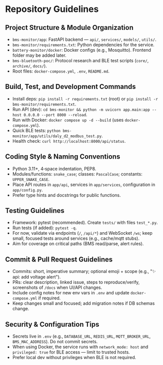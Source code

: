 # Repository Guidelines

## Project Structure & Module Organization
- `bms-monitor/app`: FastAPI backend — `api/`, `services/`, `models/`, `utils/`.
- `bms-monitor/requirements.txt`: Python dependencies for the service.
- `battery-monitor/docker`: Docker configs (e.g., Mosquitto). Frontend folder may be added later.
- `bms-bluetooth-poc/`: Protocol research and BLE test scripts (`core/`, `archive/`, `docs/`).
- Root files: `docker-compose.yml`, `.env`, `README.md`.

## Build, Test, and Development Commands
- Install deps: `pip install -r requirements.txt` (root) or `pip install -r bms-monitor/requirements.txt`.
- Run API (dev): `cd bms-monitor && python -m uvicorn app.main:app --host 0.0.0.0 --port 8000 --reload`.
- Run with Docker: `docker compose up -d --build` (uses `docker-compose.yml`).
- Quick BLE tests: `python bms-monitor/app/utils/daly_d2_modbus_test.py`.
- Health check: `curl http://localhost:8000/api/status`.

## Coding Style & Naming Conventions
- Python 3.11+, 4‑space indentation, PEP8.
- Modules/functions: `snake_case`; classes: `PascalCase`; constants: `UPPER_SNAKE_CASE`.
- Place API routes in `app/api`, services in `app/services`, configuration in `app/config.py`.
- Prefer type hints and docstrings for public functions.

## Testing Guidelines
- Framework: pytest (recommended). Create `tests/` with files `test_*.py`.
- Run tests (if added): `pytest -q`.
- For now, validate via endpoints (`/`, `/api/*`) and WebSocket `/ws`; keep small, focused tests around services (e.g., cache/mqtt stubs).
- Aim for coverage on critical paths (BMS read/parse, alert rules).

## Commit & Pull Request Guidelines
- Commits: short, imperative summary; optional emoji + scope (e.g., "✨ api: add voltage alert").
- PRs: clear description, linked issue, steps to reproduce/verify, screenshots of `/docs` when UI/API changes.
- Include config notes for new env vars in `.env` and update `docker-compose.yml` if required.
- Keep changes small and focused; add migration notes if DB schemas change.

## Security & Configuration Tips
- Secrets live in `.env` (e.g., `DATABASE_URL`, `REDIS_URL`, `MQTT_BROKER_URL`, `BMS_MAC_ADDRESS`). Do not commit secrets.
- When using Docker, the service runs with `network_mode: host` and `privileged: true` for BLE access — limit to trusted hosts.
- Prefer local dev without privileges when BLE is not required.

